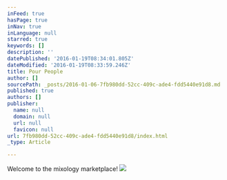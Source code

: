 ```yaml
---
inFeed: true
hasPage: true
inNav: true
inLanguage: null
starred: true
keywords: []
description: ''
datePublished: '2016-01-19T08:34:01.805Z'
dateModified: '2016-01-19T08:33:59.246Z'
title: Pour People
author: []
sourcePath: _posts/2016-01-06-7fb980dd-52cc-409c-ade4-fdd5440e91d8.md
published: true
authors: []
publisher:
  name: null
  domain: null
  url: null
  favicon: null
url: 7fb980dd-52cc-409c-ade4-fdd5440e91d8/index.html
_type: Article

---
```

Welcome to the mixology marketplace!
![](https://the-grid-user-content.s3-us-west-2.amazonaws.com/da52c74e-4d63-414f-981b-0dfdf1578932.png)
